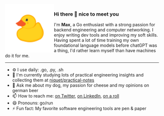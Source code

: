 <img align="left" src="assets/rubber-duck.png" height="160px">

### Hi there 👋 nice to meet you
I'm **Max**, a Go enthusiast with a strong passion for backend engineering and computer networking. I enjoy writing dev tools and improving my soft skills. Having spent a lot of time training my own foundational language models before chatGPT was a thing, I'd rather learn myself than have machines do it for me.

---

- ⚙️ I use daily: .go, .py, .sh
- 🌱 I'm currently studying lots of practical engineering insights and collecting them at [niquet/practical-notes](https://github.com/niquet/practical-notes)
- 💬 Ask me about my dog, my passion for cheese and my opinions on german beer
- 📫 How to reach me: [on Twitter](https://twitter.com/node_env), [on LinkedIn](https://www.linkedin.com/in/niquet), [on a roll](https://www.youtube.com/watch?v=dQw4w9WgXcQ)
- 😄 Pronouns: go/run
- ⚡ Fun fact: My favorite software engineering tools are pen & paper

<!--
**niquet/niquet** is a ✨ _special_ ✨ repository because its `README.md` (this file) appears on your GitHub profile.

Here are some ideas to get you started:

- 🔭 I’m currently working on ...
- 🌱 I’m currently learning ...
- 👯 I’m looking to collaborate on ...
- 🤔 I’m looking for help with ...
- 💬 Ask me about ...
- 📫 How to reach me: ...
- 😄 Pronouns: ...
- ⚡ Fun fact: ...
-->

